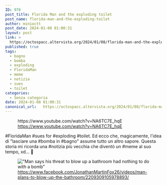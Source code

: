 ```yaml
---
ID: 976
post_title: Florida Man and the exploding toilet
post_name: florida-man-and-the-exploding-toilet
author: minioctt
post_date: 2024-01-08 01:00:31
layout: post
link: >
  https://octospacc.altervista.org/2024/01/08/florida-man-and-the-exploding-toilet/
published: true
tags:
  - bagno
  - bomba
  - exploding
  - FloridaMan
  - meme
  - notizia
  - sues
  - toilet
categories:
  - Senza categoria
date: 2024-01-08 01:00:31
canonical_url:   https://octospacc.altervista.org/2024/01/08/florida-man-and-the-exploding-toilet/
---
```

<!-- wp:embed {"url":"https://www.youtube.com/watch?v=NA6TC7E_hqE","type":"video","providerNameSlug":"youtube","responsive":true,"className":"wp-embed-aspect-16-9 wp-has-aspect-ratio"} -->
<figure class="wp-block-embed is-type-video is-provider-youtube wp-block-embed-youtube wp-embed-aspect-16-9 wp-has-aspect-ratio"><div class="wp-block-embed__wrapper">
https://www.youtube.com/watch?v=NA6TC7E_hqE
</div><figcaption class="wp-element-caption"><a href="https://www.youtube.com/watch?v=NA6TC7E_hqE">https://www.youtube.com/watch?v=NA6TC7E_hqE</a></figcaption></figure>
<!-- /wp:embed -->

<!-- wp:paragraph -->
<p></p>
<!-- /wp:paragraph -->

<!-- wp:paragraph -->
<p>#FloridaMan #sues for #exploding #toilet. Ed ecco che, magicamente, l'idea di "lasciare una #bomba in #bagno" assume tutto un altro sapore. Questa storia mi ricorda una #notizia più vecchia che diventò un #meme al suo tempo, xd... 💩️</p>
<!-- /wp:paragraph -->

<!-- wp:paragraph -->
<p></p>
<!-- /wp:paragraph -->

<!-- wp:image {"id":979,"sizeSlug":"full","linkDestination":"none"} -->
<figure class="wp-block-image size-full"><img src="https://octospacc.altervista.org/wp-content/uploads/2024/01/image-4.png" alt="&quot;Man says his threat to blow up a bathroom had nothing to do with a bomb&quot;" class="wp-image-979"/><figcaption class="wp-element-caption"><a href="https://www.facebook.com/JonathanMartinFox26/videos/man-plans-to-blow-up-the-bathroom/2209309105978893/">https://www.facebook.com/JonathanMartinFox26/videos/man-plans-to-blow-up-the-bathroom/2209309105978893/</a></figcaption></figure>
<!-- /wp:image -->